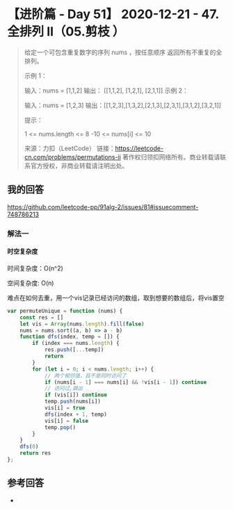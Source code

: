 # 【进阶篇 - Day 51】 2020-12-21 - 47. 全排列 II（05.剪枝 ）

> 给定一个可包含重复数字的序列 nums ，按任意顺序 返回所有不重复的全排列。
>
>  
>
> 示例 1：
>
> 输入：nums = [1,1,2]
> 输出：
> [[1,1,2],
>  [1,2,1],
>  [2,1,1]]
> 示例 2：
>
> 输入：nums = [1,2,3]
> 输出：[[1,2,3],[1,3,2],[2,1,3],[2,3,1],[3,1,2],[3,2,1]]
>
>
> 提示：
>
> 1 <= nums.length <= 8
> -10 <= nums[i] <= 10
>
> 来源：力扣（LeetCode）
> 链接：https://leetcode-cn.com/problems/permutations-ii
> 著作权归领扣网络所有。商业转载请联系官方授权，非商业转载请注明出处。

## 我的回答

https://github.com/leetcode-pp/91alg-2/issues/81#issuecomment-748786213

### 解法一

#### 时空复杂度

时间复杂度：O(n^2)

空间复杂度:   O(n)

难点在如何去重，用一个vis记录已经访问的数组，取到想要的数组后，将vis置空

```js
var permuteUnique = function (nums) {
    const res = []
    let vis = Array(nums.length).fill(false)
    nums = nums.sort((a, b) => a - b)
    function dfs(index, temp = []) {
        if (index === nums.length) {
            res.push([...temp])
            return
        }
        for (let i = 0; i < nums.length; i++) {
            // 两个相邻值，且不是同时访问了
            if (nums[i - 1] === nums[i] && !vis[i - 1]) continue
            // 访问过,跳出
            if (vis[i]) continue
            temp.push(nums[i])
            vis[i] = true
            dfs(index + 1, temp)
            vis[i] = false
            temp.pop()
        }
    }
    dfs(0)
    return res
}; 
```



## 参考回答

- 

